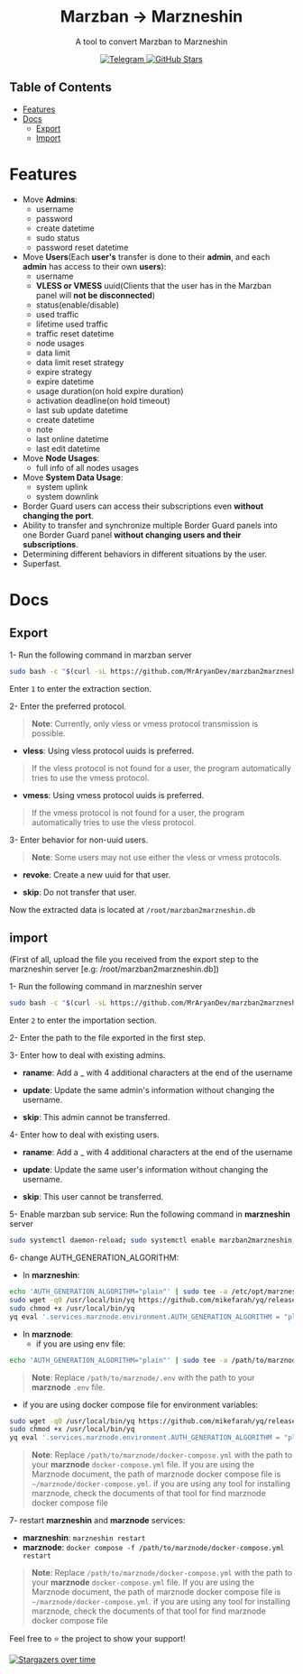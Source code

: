 <h1 style="text-align: center;">Marzban -> Marzneshin</h1>

<p style="text-align: center;">
    A tool to convert Marzban to Marzneshin
</p>


<p style="text-align: center;">
    <a href="https://t.me/MrAryanDevChan" target="_blank">
        <img src="https://img.shields.io/badge/telegram-channel-blue?style=flat-square&logo=telegram" alt="Telegram"/>
    </a>
    <a href="#">
        <img src="https://img.shields.io/github/stars/MrAryanDev/marzban2marzneshin?style=social" alt="GitHub Stars" />
    </a>
</p>

## Table of Contents

- [Features](#features)
- [Docs](#docs)
  - [Export](#export)
  - [Import](#import)

# Features

- Move **Admins**:
    - username
    - password
    - create datetime
    - sudo status
    - password reset datetime
- Move **Users**(Each **user's** transfer is done to their **admin**, and each **admin** has access to their own **users**):
    - username
    - **VLESS or VMESS** uuid(Clients that the user has in the Marzban panel will **not be disconnected**)
    - status(enable/disable)
    - used traffic
    - lifetime used traffic
    - traffic reset datetime
    - node usages
    - data limit
    - data limit reset strategy
    - expire strategy
    - expire datetime
    - usage duration(on hold expire duration)
    - activation deadline(on hold timeout)
    - last sub update datetime
    - create datetime
    - note
    - last online datetime
    - last edit datetime
- Move **Node Usages**:
    - full info of all nodes usages
- Move **System Data Usage**:
    - system uplink
    - system downlink
- Border Guard users can access their subscriptions even **without changing the port**.
- Ability to transfer and synchronize multiple Border Guard panels into one Border Guard panel **without changing users and their subscriptions**.
- Determining different behaviors in different situations by the user.
- Superfast.

# Docs

## Export
1- Run the following command in marzban server

```bash
sudo bash -c "$(curl -sL https://github.com/MrAryanDev/marzban2marzneshin/raw/master/run.sh)"
```
Enter `1` to enter the extraction section.

2- Enter the preferred protocol.
> **Note**: Currently, only vless or vmess protocol transmission is possible.
- **vless**: Using vless protocol uuids is preferred.
> If the vless protocol is not found for a user, the program automatically tries to use the vmess protocol.

- **vmess**: Using vmess protocol uuids is preferred.
> If the vmess protocol is not found for a user, the program automatically tries to use the vless protocol.

3- Enter behavior for non-uuid users.
> **Note**: Some users may not use either the vless or vmess protocols.

- **revoke**: Create a new uuid for that user.

- **skip**: Do not transfer that user.

Now the extracted data is located at `/root/marzban2marzneshin.db`

## import
(First of all, upload the file you received from the export step to the marzneshin server [e.g: /root/marzban2marzneshin.db])

1- Run the following command in marzneshin server

```bash
sudo bash -c "$(curl -sL https://github.com/MrAryanDev/marzban2marzneshin/raw/master/run.sh)"
```
Enter `2` to enter the importation section.

2- Enter the path to the file exported in the first step.

3- Enter how to deal with existing admins.
- **raname**: Add a _ with 4 additional characters at the end of the username

- **update**: Update the same admin's information without changing the username.

- **skip**: This admin cannot be transferred.

4- Enter how to deal with existing users.
- **raname**: Add a _ with 4 additional characters at the end of the username

- **update**: Update the same user's information without changing the username.

- **skip**: This user cannot be transferred.

5- Enable marzban sub service: 
Run the following command in **marzneshin** server
```bash
sudo systemctl daemon-reload; sudo systemctl enable marzban2marzneshin; systemctl restart marzban2marzneshin
```

6- change AUTH_GENERATION_ALGORITHM:

- In **marzneshin**:
```bash
echo 'AUTH_GENERATION_ALGORITHM="plain"' | sudo tee -a /etc/opt/marzneshin/.env
sudo wget -qO /usr/local/bin/yq https://github.com/mikefarah/yq/releases/latest/download/yq_linux_amd64
sudo chmod +x /usr/local/bin/yq
yq eval '.services.marznode.environment.AUTH_GENERATION_ALGORITHM = "plain"' -i /etc/opt/marzneshin/docker-compose.yml
```
- In **marznode**:
  - if you are using env file:
```bash
echo 'AUTH_GENERATION_ALGORITHM="plain"' | sudo tee -a /path/to/marznode/.env
```
> **Note**: Replace `/path/to/marznode/.env` with the path to your **marznode** `.env` file.

  - if you are using docker compose file for environment variables:
```bash
sudo wget -qO /usr/local/bin/yq https://github.com/mikefarah/yq/releases/latest/download/yq_linux_amd64
sudo chmod +x /usr/local/bin/yq
yq eval '.services.marznode.environment.AUTH_GENERATION_ALGORITHM = "plain"' -i /path/to/marznode/docker-compose.yml
```
> **Note**: Replace `/path/to/marznode/docker-compose.yml` with the path to your **marznode** `docker-compose.yml` file.
> If you are using the Marznode document, the path of marznode docker compose file is `~/marznode/docker-compose.yml`.
> if you are using any tool for installing marznode, check the documents of that tool for find marznode docker compose file 

7- restart **marzneshin** and **marznode** services:
- **marzneshin**: `marzneshin restart`
- **marznode**: `docker compose -f /path/to/marznode/docker-compose.yml restart`
> **Note**: Replace `/path/to/marznode/docker-compose.yml` with the path to your **marznode** `docker-compose.yml` file.
> If you are using the Marznode document, the path of marznode docker compose file is `~/marznode/docker-compose.yml`.
> if you are using any tool for installing marznode, check the documents of that tool for find marznode docker compose file 

Feel free to ⭐ the project to show your support!

[![Stargazers over time](https://starchart.cc/MrAryanDev/marzban2marzneshin.svg?variant=adaptive)](https://starchart.cc/MrAryanDev/marzban2marzneshin)
